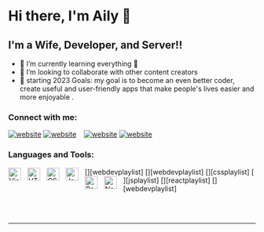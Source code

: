 # Hi there, I'm Aily 👋 



## I'm a Wife, Developer, and Server!!

- 🌱 I’m currently learning everything 🤣
- 👯 I’m looking to collaborate with other content creators
- 🥅 starting 2023 Goals:  my goal is to become an even better coder, create useful and user-friendly apps that make people's lives easier and more enjoyable .

### Connect with me:

[![website](./img/linkedin-light.svg)](https://www.linkedin.com/in/ailygucfa#gh-light-mode-only)
[![website](./img/linkedin-dark.svg)](https://www.linkedin.com/in/ailygucfa/#gh-dark-mode-only)
&nbsp;&nbsp;
[![website](./img/instagram-light.svg)](https://www.instagram.com/ailygucfa#gh-light-mode-only)
[![website](./img/instagram-dark.svg)](https://www.instagram.com/ailygucfa#gh-dark-mode-only)

### Languages and Tools:

[<img align="left" alt="Visual Studio Code" width="26px" src="https://cdn.jsdelivr.net/gh/devicons/devicon/icons/vscode/vscode-original.svg" style="padding-right:10px;" />][webdevplaylist]
[<img align="left" alt="HTML5" width="26px" src="https://cdn.jsdelivr.net/gh/devicons/devicon/icons/html5/html5-original.svg" style="padding-right:10px;" />][webdevplaylist]
[<img align="left" alt="CSS3" width="26px" src="https://cdn.jsdelivr.net/gh/devicons/devicon/icons/css3/css3-original.svg" style="padding-right:10px;" />][cssplaylist]
[<img align="left" alt="JavaScript" width="26px" src="https://cdn.jsdelivr.net/gh/devicons/devicon/icons/javascript/javascript-original.svg" style="padding-right:10px;" />][jsplaylist]
[<img align="left" alt="React" width="26px" src="https://cdn.jsdelivr.net/gh/devicons/devicon/icons/react/react-original.svg" style="padding-right:10px;" />][reactplaylist]
[<img align="left" alt="Node.js" width="26px" src="https://cdn.jsdelivr.net/gh/devicons/devicon/icons/nodejs/nodejs-original.svg" style="padding-right:10px;" />][webdevplaylist]



<br />
<br />

---




[instagram]: https://www.instagram.com/ailygucfa
[linkedin]:https://www.linkedin.com/in/ailygucfa


